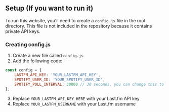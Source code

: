 ## Setup (If you want to run it)

To run this website, you'll need to create a `config.js` file in the root directory. This file is not included in the repository because it contains private API keys.

### Creating config.js

1. Create a new file called `config.js`
2. Add the following code:

```javascript
const config = {
    LASTFM_API_KEY: 'YOUR_LASTFM_API_KEY',
    SPOTIFY_USER_ID: 'YOUR_SPOTIFY_USER_ID',
    SPOTIFY_POLL_INTERVAL: 30000 // 30 seconds, you can change this to whatever you want
};
```

3. Replace `YOUR_LASTFM_API_KEY_HERE` with your Last.fm API key
4. Replace `YOUR_LASTFM_USERNAME` with your Last.fm username
